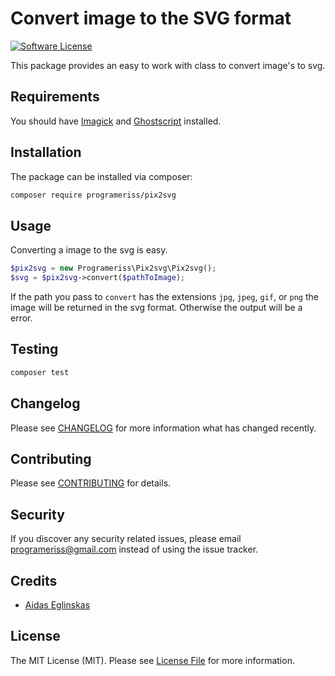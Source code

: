 # Convert image to the SVG format

[![Software License](https://img.shields.io/badge/license-MIT-brightgreen.svg?style=flat-square)](LICENSE.md)

This package provides an easy to work with class to convert image's to svg.

## Requirements

You should have [Imagick](http://php.net/manual/en/imagick.setresolution.php) and [Ghostscript](http://www.ghostscript.com/) installed.

## Installation

The package can be installed via composer:
``` bash
composer require programeriss/pix2svg
```

## Usage

Converting a image to the svg is easy.

```php
$pix2svg = new Programeriss\Pix2svg\Pix2svg();
$svg = $pix2svg->convert($pathToImage);
```

If the path you pass to `convert` has the extensions `jpg`, `jpeg`, `gif`, or `png` the image will be returned in the svg format.
Otherwise the output will be a error.

## Testing

``` bash
composer test
```

## Changelog

Please see [CHANGELOG](CHANGELOG.md) for more information what has changed recently.

## Contributing

Please see [CONTRIBUTING](CONTRIBUTING.md) for details.

## Security

If you discover any security related issues, please email programeriss@gmail.com instead of using the issue tracker.

## Credits

- [Aidas Eglinskas](https://github.com/programeriss)

## License

The MIT License (MIT). Please see [License File](LICENSE.md) for more information.

